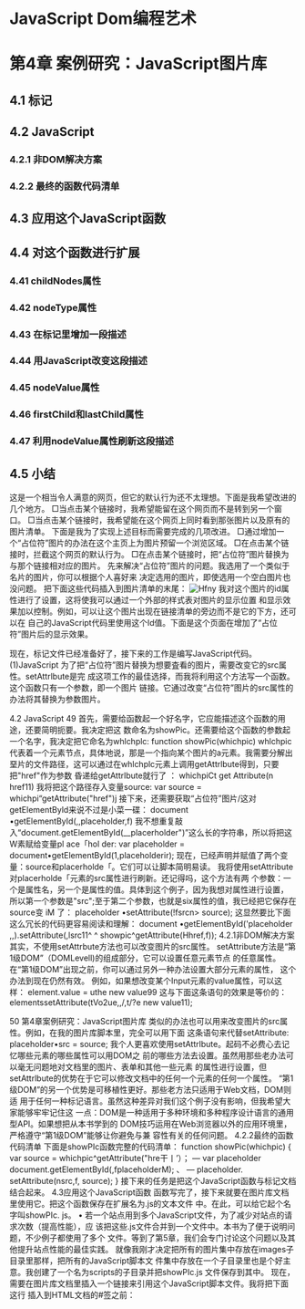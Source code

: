 # JavaScript Dom编程艺术

<h1>第4章 案例研究：JavaScript图片库</h1>
<h2>4.1 标记</h2>
<h2>4.2 JavaScript</h2>
<h3>4.2.1 非DOM解决方案</h3>
<h3>4.2.2 最终的函数代码清单</h3>
<h2>4.3 应用这个JavaScript函数</h2>
<h2>4.4 对这个函数进行扩展</h2>
<h3>4.41 childNodes属性</h3>
<h3>4.42 nodeType属性</h3>
<h3>4.43 在标记里增加一段描述</h3>
<h3>4.44 用JavaScript改变这段描述</h3>
<h3>4.45 nodeValue属性</h3>
<h3>4.46 firstChild和lastChild属性</h3>
<h3>4.47 利用nodeValue属性刷新这段描述</h3>
<h2>4.5 小结</h2>






这是一个相当令人满意的网页，但它的默认行为还不太理想。下面是我希望改进的几个地方。 □当点击某个链接时，我希望能留在这个网页而不是转到另一个窗口。
□当点击某个链接时，我希望能在这个网页上同时看到那张图片以及原有的图片清单。 下面是我为了实现上述目标而需要完成的几项改进。
□通过增加一个“占位符”图片的办法在这个主页上为图片预留一个浏览区域。
□在点击某个链接时，拦截这个网页的默认行为。
□在点击某个链接时，把“占位符”图片替换为与那个链接相对应的图片。
先来解决“占位符”图片的问题。我选用了一个类似于名片的图片，你可以根据个人喜好来 决定选用的图片，即使选用一个空白图片也没问题。
把下面这些代码插入到图片清单的末尾：
<img id=MplaceholderM src=,lifnages/placeholder^gift, alt=Hfny image gallery11 />
我对这个图片的id属性进行了设置，这将使我可以通过一个外部的样式表对图片的显示位置 和显示效果加以控制。例如，可以让这个图片出现在链接清单的旁边而不是它的下方，还可以在 自己的JavaScript代码里使用这个Id值。下面是这个页面在增加了“占位符”图片后的显示效果。



现在，标记文件已经准备好了，接下来的工作是编写JavaScript代码。
(1)JavaScript
为了把“占位符”图片替换为想要査看的图片，需要改变它的src属性。setAttrlbute是完 成这项工作的最佳选择，而我将利用这个方法写一个函数。这个函数只有一个参数，即一个图片 链接。它通过改变“占位符”图片的src属性的办法将其替换为参数图片。

4.2 JavaScript 49
首先，需要给函数起一个好名字，它应能描述这个函数的用途，还要简明扼要。我决定把这 数命名为showPic。还需要给这个函数的参数起一个名字，我决定把它命名为whlchplc:
function showPic(whichpic)
whlchpic代表着一个元素节点，具体地说，那是一个指向某个图片的a元素。我需要分解出 堊片的文件路径，这可以通过在whlchplc元素上调用getAttrlbute得到，只要把"href"作为参数 昏递给getAttrlbute就行了 ：
whichpiCt get Attribute(n href11)
我将把这个路径存入变量source:
var source = whichpi“getAttribute("href")j
接下来，还需要获取“占位符”图片/这对getElementByld来说不过是小菜一碟：
document •getElementById(,,placeholder,f)
我不想重复敲入“document.getElementById(__placerholder")”这么长的字符串，所以将把这 W素赋给变量pl ace「hol der:
var placeholder = document•getElementById(1,placeholderir);
现在，已经声明并赋值了两个变量：source和placerholde「。它们可以让脚本简明易读。
我将使用setAttribute对placerholde「元素的src属性进行刷新。还记得吗，这个方法有两 个参数：一个是属性名，另一个是属性的值。具体到这个例子，因为我想对属性进行设置， 所以第一个参数是"src";至于第二个参数，也就是six属性的值，我已经把它保存在source变 iM 了：
placeholder •setAttribute(!fsrcn> source);
这显然要比下面这么冗长的代码更容易阅读和理解：
document •getElementById('placeholder ,,).setAttribute(,lsrc11^
^ showpic^getAttribute(Hhref,f));
4.2.1非DOM解决方案
其实，不使用setAttrbute方法也可以改变图片的src属性。
setAttribute方法是“第1级DOM”（DOMLevell)的组成部分，它可以设置任意元素节点 的任意属性。在“第1级DOM”出现之前，你可以通过另外一种办法设置大部分元素的属性， 这个办法到现在仍然有效。
例如，如果想改变某个Input元素的value属性，可以这样：
element.value = uthe new value99
这与下面这条语句的效果是等价的：
elementssetAttribute(tVo2ue,,/,t/?e new value11);

50 第4章案例研究：JavaScript图片库
类似的办法也可以用来改变图片的src属性。例如，在我的图片库脚本里，完全可以用下面 这条语句来代替setAttribute:
placeholder•src = source;
我个人更喜欢使用setAttrlbute。起码不必费心去记忆哪些元素的哪些属性可以用DOM之 前的哪些方法去设置。虽然用那些老办法可以毫无问题地对文档里的图片、表单和其他一些元素 的属性进行设置，但setAttrlbute的优势在于它可以修改文档中的任何一个元素的任何一个属性。
“第1级DOM”的另一个优势是可移植性更好。那些老方法只适用于Web文档，DOM则适 用于任何一种标记语言。虽然这种差异对我们这个例子没有影响，但我希望大家能够牢牢记住这 一点：DOM是一种适用于多种环境和多种程序设计语言的通用型API。如果想把从本书学到的 DOM技巧运用在Web浏览器以外的应用环境里，严格遵守“第1级DOM”能够让你避免与兼 容性有关的任何问题。
4.2.2最终的函数代码清单
下面是showPIc函数完整的代码清单：
function showPic(whichpic) {
var source = whichpic^getAttribute("hre干丨’）；	—
var placeholder document.getElementById(,fplaceholderM);	、	—
placeholder. setAttribute(nsrc,f, source);
}
接下来的任务是把这个JavaScript函数与标记文档结合起来。
4.3应用这个JavaScript函数
函数写完了，接下来就要在图片库文档里使用它。把这个函数保存在扩展名为.js的文本文件 中。在此，可以给它起个名字叫showPIc. js。	•
若一个站点用到多个JavaScript文件，为了减少对站点的请求次数（提高性能），应
该把这些.js文件合并到一个文件中。本书为了便于说明问题，不少例子都使用了多个
文件。等到了第5章，我们会专门讨论这个问题以及其他提升站点性能的最佳实践。
就像我刚才决定把所有的图片集中存放在images子目录里那样，把所有的JavaScript脚本文 件集中存放在一个子目录里也是个好主意。我创建了一个名为scripts的子目录并把showPIc.js 文件保存到其中。
现在，需要在图片库文档里插入一个链接来引用这个JavaScript脚本文件。我将把下面这行 插入到HTML文档的</body>#签之前：
<script type^fltext/javascriptH src=Mscripts/showPic^jsffx/script>
这样在图片库文档里就可以使用showPIc函数了。如果到此打住，那么showPIc函数永远也 不会被调用。我们需要给图片列表的链接添加行为，也就是事件处理函数（eventhandler)，才能 达成目标。

事件处理函数
4.3 应用这个JavaScript函数	51.
事件处理函数的作用是，在特定事件发生时调用特定的JavaScript代码。例如，如果想在鼠 赛指针悬停在某个元素上时触发一个动作，就需要使用onmouseover事件处理函数；如果想在鼠 指针离开某个元素时触发一个动作，就需要使用onmouseout事件处理函数。在我的图片库里， 我想在用户点击某个链接时触发一个动作，所以需要使用onclick事件处理函数。
需要注意的是showPIcO函数需要一个参数：一个带有href属性的元素节点参数。当我把 onclick事件处理函数嵌入到一个链接中时，需要把这个链接本身用作showPIc函数的参数。
有个非常简单有效的办法可以做到这一点：使用this关键字。这个关键字在这儿的含义是 A这个对象”。具体到当前的例子，this表示“这个<3>元素节点”：
showPic(this)
综上所述，我将使用onclick事件处理函数来给链接添行为。添加事件处理函数的语法如 下所示：
event = uJavaScript statement(s)u
请注意，JavaScript代码包含在一对引号之间。我们可以把任意数量的JavaScript语句放在这 封引号之间，只要把各条语句用分号隔开即可。
下面这样onclick事件就可以调用showPIc方法了：	、
onclick = nshowPic(this);n
不过，如果仅仅把事件处理函数放到图片列表的一个链接中，我们会遇到一个问题：点击这个 链接时，不仅showPIc函数被调用，链接被点击的默认行为也会被调用。这意味着用户还是会被带 致图片查看窗口，而这是我不希望发生的。我需要阻止这个默认行为被调用。
让我们近距离了解一下事件处理函数的工作机制。在给某个元素添加了事件处理函数后，一 旦事件发生，相应的JavaScript代码就会得到执行。被调用的JavaScript代码可以返回一个值， 这个值将被传递给那个事件处理函数。例如，我们可以给某个链接添加一个onclick事件处理函 数，并让这个处理函数所触发的JavaScript代码返回布尔值true或false。这样一来，当这个链 接被点击时，如果那段JavaScript代码返回的值是true, onclick事件处理函数就认为“这个链接 被点击了”；反之，如果返回的值是false, onclick事件处理函数就认为“这个链接没有被点击”。
可以通过下面这个简单测试去验证这一结论：
<a href二"http://www,example,com" onclick="return false;lf>Click me</a>
当点击这个链接时，因为onclick事件处理函数所触发的JavaScript代码返回给它的值是 t]se，所以这个链接的默认行为没有被触发。
同样道理，如果像下面这样，在onclick事件处理函数所触发的JavaScript代码里增力卩一条 ^ujrn false语句，就可以防止用户被带到目标链接窗口；
onclick = "showPic(this); return false;11
下面是最终完成的oncl 1 ck事件处理函数在图片库HTML文档里的样子：

52 第4章案例研究：JavaScript图片库
<li>
<a href=flimages/fireworks〇#pgM onclicks^showPicCthis);
^ return false;rr title= "A fireworks displaylr>Fireworks</a>
</li>
接下来，我要在图片列表的每个链接上添加这个事件处理函数。这当然有些麻烦，但眼下只
能这么做，我们将在第6章介绍一个避免这种麻烦的办法。下面的标记文档是我一个个手动添加
oncl Ick事件处理函数之后的样子：
<li>
<a href=!limages/fireworks^jpgH onclick="showPic(this);
^ return false;11 title=1!A fireworks displayn>Fireworks</a>
</li>
<li>
<a href=lfimages/coffee*jpg,f onclick="showPic(this);
^ return false;11 title=HA cup of black coffeetf>Coffee</a>
</li>
<li>
<a href=lfimages/rose^jpg11 onclick=HshowPic(this)j return false;11 • title="A red, red rosen>Rose</a>
</li>
<li>
<a href=Mimages/bigben.jpglf onclick=MshowPic(this); return false;"
^ title=MThe famous clock,f>Big Ben</a>
</li>
现在，把这个页面加载到Web浏览器里，你将看到一个能够正常工作的“JavaScript图片库 如图4-3所示，不管点击图片列表里的哪个链接，都能在这个页面里看到相应的图片。



图4-3
4.4对这个函数进行扩展
在一个网页上切换显示不同的图片并不是什么新鲜事。早在W3C推出它们标准化的DOM 和JavaScript语言之前，有着这类效果的网页和脚本就已经出现了，如今更是得到了广泛的流行。 在这种情形下，如果想让自己与众不同，就必须另辟蹊径。有没有想过在同一个网页上切换

4.4对这个函数进行扩展	53
显示不同的文本？利用JavaScript语言和DOM，确实可以做到这一点。
图片库文档里的每个图片链接都有一个title属性。可以把这个属性取出来并让它和相应的 图片一同显示在网页上。title属性的值可以用getAttribute轻而易举地得到：
var text = whichpic.getAttribute(’’title");
光提取title属性的值还不够，我们还需要把它插入到HTML文档中。为完成这一工作，我 書要用到几个新的DOM属性。
□childNodes 属性
在一棵节点树上，chi ldNodes属性可以用来获取任何一个元素的所有子元素，它是一个包含这 个元素全部子元素的数组：
element. childNodes
假设需要把某个文档的body元素的全体子元素检索出来。首先，我们使用getElementsBy- 一agName得到body元素。因为每份文档只有一个body元素，所以它将是getElementsByTagName ibody")方法所返回的数组中的第一个（也是唯一一个）元素：
var body_element = document^getElementsByTagNanie(tlbodyll)[〇];
现在，变量body^lement已经指向了那个文档的body元素。接下来，可以用如下所示的语法 获取body元素的全体子元素：
body_element•childNodes
这显然要比像下面这样写简明得多：
document •getElementsByTagName(lfbodylf)[〇] .childNodes
现在，已经知道如何获取body元素的全体子元素了，接下来看看这些信息的用途。
首先，可以精确地査出bocb(元素一共有多少个子元素。因为childNodes属性返回的是一个 数组，所以用数组的length属性就可以知道它所包含的元素的个数：
body琴element.childNodes•length;
现在把下面这个小函数添加到showPIc. js文件里：
干unction countBodyChildren() {
var body_element = document•getElementsByTagName(l,bodyM)[〇]; alert (body_element^childNodes^length);
} 一
这个简单的小函数将弹出一个alert对话框，显示body元素的子元素的总个数。
我想让这个函数在页面^3载时执行，而这需要使用onload事件处理函数。把下面这条语句添 加到代码段的末尾：
window.onload = countBodyChildren;
这条语句的作用是在页面力卩载时调用countBodyCtrildren函数。
在Web浏览器里刷新gallery.html文件。你会看到一个alert对话框，其显示的内容是body


元素的子元素的总个数。这个数字很可能会让你大吃一惊。
□nodeType 属性
根据gallery.html文件的结构，bocty元素应该只有3个子元素：一个hi元素、一个ul元素 和一个imag元素。可是，countBoctyChlldrenO函数给出来的数字却远大于此，这是因为文档树的 节点类型并非只有元素节点一种。
由chlldNodes属性返回的数组包含所有类型的节点，而不仅仅是元素节点。事实上，文档里
几乎每一样东西都是一个节点，甚至连空格和换行符都会被解释为节点，而它们也全都包含在 chi 1 dNodes属性所返回的数组当中。
因此，countBodyChlldren的返回结果才会这么大。
还好，每一个节点都有nodeType属性。这个属性可以让我们知道自己正在与哪一种节点打交 道，差劲的一点是nodeType的值并不是英文。
用下面的语法获取节点的nodeType属性：
node.nodeType
nodeType的值是一个数字而不是像“element”或“attribute”那样的英文字符串。
为了验证这一点，把countBodyChildren中的alert语句替换为下面这条语句，这样一来，我 们就可以知道body_element元素的nodeType属性了 ：
alert(body_element.nodeType);
在Web浏览器里刷新gallery.html文件，将看到一个显示数字“1”的alert对话框。换句 话说，元素节点的nodeType属性值是1。
nodeType属性总共有12种可取值，但其中仅有3种具有实用价值。
□元素节点的nodeType属性值是1。
□属性节点的nodeType属性值是2。	_
□文本节点的nodeType属性值是3。
这就意味着，可以让函数只对特定类型的节点进行处理。例如，完全可以编写出一个只处理 元素节点的函数。
4.4.3在标记里增加一段描述
为增强我的图片库函数，我决定维护一个文本节点。我想在显示图片时，把这个文本节点 的值替换成目标图片链接的title的值。
首先，需要为目标文本安排显示位置。我在gallei7.html文件里增加一个新的文本段。我把 它安排在<1呵>标签之后，为它设置一个独一无二的Id值，这样就能在JavaScript函数里方便地 引用它：
<p id=HdescriptionM>Choose an imagex/p>
上面这条语句将把<p>元素的Id属性设置为description (描述），这个Id可以让这个元素的









4.4对这个函数进行扩展	55
至途一目了然。如图4-4所示，包含在此元素里的文本现在是“Choose an image.”，你能看到添 詹了新段落。

. . .• *；
♦•瘭_

Snapshots
擎^幽
♦ Um>

r
9	•	凌*	9	“
2	% ^	p k
i > ♦



S •
^ i
my
mage
dbry’
* 4 \ % « • #♦令
Cboo^mim^
图4-4
我想达到的效果是：在某个图片链接被点击时，不仅要把“占位符”图片替换为那个链接的
href属性所指向的图片，还要把这段文本同时替换为那个图片链接的title属性值。为了实现这
—效果，对showPIc函数要做一些改进。
%
4.4.4用JavaScript改变这段描述
I
在图片链接被点击时，为了能动态地用图片的title替换掉图片说明，我需要对showPIc函 数做一些修改。
下面是showPIc函数现在的样子：
function showPic(whichpic) { var source = whichpic*getAttribute(nhref!l); var placeholder = document♦getElementByld卜placeholder"); placeholder.setAttiibute(usrcu}source);
}
首先，我需要在showhcO函数里增加一条语句来获取whlchplc对象的title属性值。我将把 这个值存入text变量。这件事可以轻而易举地利用getAttribute完成：
var text = whichpic.getAttribute(,ftitleH);
接下来，为了能方便地引用Id为description的文本段落，我创建一个新的变量来存放它：
var description = document•getElementById(ildescriptionn);
下面是增加变量之后的样子：


function showPic(whichpic) { var source = whichpiCtgetAttribute(nhrefrf); var placeholder = documentsgetElementById(nplaceholder11); placeholder •setAttribute(llsrcn, source); var text = whichpic*getAttribute(MtitleM); var description = document•getElementById(l,de$criptionTI);
}
下一个任务是实现文本的切换。
nodeValue 属性
如果想改变一个文本节点的值，那就使用DOM提供的nodeValue属性，它用来得到（和设 置）一个节点的值：
node.nodeMalue
但这里有个大家必须注意的细节：在用nodeValue属性获取description对象的值时，得到的 并不是包含在这个段落里的文本。可以用下面这条alert语句来验证这一点：
alert (description•nodeValue);
这个调用将返回一个null值。<p>元素本身的nodeValue属性是一个空值，而你真正需要的是 <P>元素所包含的文本的值。
包含在<P>元素里的文本是另一种节点，它是<P>元素的第一个子节点。因此，你想要得到的 其实是它的第一个子节点的nodeValue属性值。
下面这条alert语句可以显示你想要的内容：
alert(description.childNodes[〇]•nodeValue);
这个调用的返回值才是我们正在寻找的“Choose an image•”。这个值来自chlldNodes数组的 第一个（下标是〇)元素。
firstChild和 lastChild 属性
数组元素ch11dNodes[0]有个更直观易读的同义词。无论何时何地，只要需要访问chlldNodes 数组的第一个元素，都可以把它写成f^stChlld:
firstChild
这种写法与下面的写法完全等价：
node.childNodes[〇]
这不仅更加简短，还更加具有可读性。
D0M还提供了一个与之对应的lastChild属性:
node,lastChild
这代表着chlldNodes数组的最后一个元素。如果不想通过lastCIrnd属性去访问这个节点， 将不得不使用如下所示的语法：
noc/e.childNodes[noc/e*childNodes^length-l]

4.4对这个函数进行扩展	57
与简明易懂的lastChlld相比，这么复杂的语法记号恐怕没人会喜欢。
4A7利用nodeValue属性刷新这段描述
现在，我们回到showPIc函数。我将刷新Id等于description的<p>元素所包含的文本节点的 wxteValue 属性。
具体到这个Id等于description的<p>元素，因为它只有一个子节点，所以选用 description.flrstCIrMd属性和选用descrlptlon• 1 astChlld属性的效果是完全一样的。既然如此， 表决定选用ftrstChlld属性。
可以把alert语句改写为如下所示的样子：
alert(description•干irstChilcLnodeValue);
显示的效果完全一样（都将显示“Choose an image.”消息），但这里的代码显然更容易阅读 和理解。
nodeValue属性的用途并非仅限于此。它不仅可用来检索节点的值，还可以用来设置节点的值，
♦
后一种用途正是我目前最需要的。
还记得刚才在showPIc函数里的text变量吗？当图片库页面上的某个图片链接被点击时， showPIc函数会把这个链接的title属性值传递给text变量。而我现在将用text变量去刷新Id值 等于description的那个<p>元素的第一个子节点的nodeValue属性值，如下所示：
description•firstChild.nodeValue = text;
下面是为了改进showPIcO函数而添加的三条新语句：
var text = whichpic.getAttribute(ntitlef!);
var description = document•getElementById(,fdescription,!);
description•firstChild•nodeValue = text;
如果用日常用语来说，这三条语句的含义依次是：
□当图片库页面上的某个图片链接被点击时，这个链接的title属性值将被提取并保存到 text变量中；
□得到Id是"description"的<p>元素，•并把它保存到变量description里；
□把description对象的第一个子节点的nodeValue属性值设置为变量text的值。
下面是最终的代码清单：
function showPic(whichpic) { var source = whichpic.getAttribute(,fhreff,); var placeholder = document*getElementById(uplaceholder,f); placeholder•setAttribute(nsrc,、source); var text = whichpic^getAttribute(,,titlef!); var description = document• getElementById(rfdescription11); description♦firstChild•nodeValue = text;
>
把改进后的showPIcO函数存入showPIc. js文件，然后在浏览器里刷新gallery.html文档，你
就可以看到这个扩展功能了。现在，点击这个网页上的某个图片链接时，你将看到两种效果：“占 位符”图片被替换为这个链接所指向的一张新图片，同时描述性文字也被替换为这个链接的title



■












58 第4章案例研究：JavaScript图片库
属性值，如图4-5所示。
SGQ
昐 v _
Snapshots
Fi^wpfks
C.niYet'
辱笋聲an
T]© ^ Q
'y^AA	^•M^)
.麵眶麵li
'V 料> fr. ； k<* •* .• * < V.^	< '/Pi>, '
^S^>r*.*<»^/».. ^'.y•.
,i-A/i.y〇^C4
n縱翁m
樹廳
激柯，啤
__
	么抑夕？

々
•«♦♦夕♦么♦
A ied> red me
图4-5
你可以在

http://friendsofed.com/网站上找到图片库脚本文件和标记文档。我在示例中用到的 所有图片也可以在那里找到，但我建议大家找一些自己的图片来测试这个脚本，那样会更有意思。 如果想让这个图片库更美观，可以再给它增加一个像下面这样的样式表：
MHelvetican/,Ariall?, serif
body {
font-family:
color: #333；
background-color: #ccc;
margin: lem 10%;
}
hi {
color: #333；
background-color: transparent;
aN
color: #c6〇;
background-color: transparent; font-weight: bold; text-decoration: none:
ul
padding: 0;
>
li {
float: left; padding: lem; list-style: none
}
img {
display:block; clear:both:




4.4对这个函数进行扩展 59
请把这些CSS代码存人layout.css文件，并把这个文件存放到styles子目录里。然后，在 ^lery.html文档的<head>部分用一个<11nk>标签来引用这个文件，如下所示：
<!D0CTYPE html>
<html lang=l,enlf>
<head>
<meta charset=nutf-8f, />
<title>Image Gallery</title>
<link rel=frstylesheet,r href=Mstyles/layout^cssn media="screen" />
</head>
<body>
<hl>Snapshots</hl>
<ul>	、
<li>
<a href=”images/fireworks〇’pg" title=HA fireworks display11
onclick=”showPic(this); return false;n>Fireworks</a>
</li>
<li>
<a href=Mimages/coffee.jpg11 title=ffA cup of black coffee11
onclick="showPic(this); return false;_’>Co千¥ee</a>
</li>
<li>
<a href=nimages/rose* jpgM title=MA red, red rose11
onclick=nshowPic(this); return false;">Rose</a>
</li>
<li>
<a hre干="images/bigberujpg" title=,fThe famous clock"
^ onclick=ushowPic(this); return 千alse;”>Big Ben</a>
</li>
</ul>
<img id="placeholder" src=Mimages/placeholder.gift? alt="my image gallery” />
<p id="description">Choose an image“/p>
〈script src=uscripts/showPic^jsMx/script>
</body>
</html>
图4-6是图片库的显示效果。



图 4-6




60 第4章案例研究：JavaScript图片库
4.5小结
本章介绍了一个简单的JavaScript应用案例，还介绍了 DOM提供的几个新属性，它们是：
childNodes
nodeType
nodeValue
firstChild
lastChild
本章的学习重点有两个：一是如何利用DOM所提供的方法去编写图片库脚本，二是如何利 用事件处理函数把JavaScript代码与网页集成在一起。
从表面上看，我们的图片库已经大获成功，但它实际上还有许多地方值得改进，而那将是随 后两章里的讨论重点。
下一章将介绍一些javaScript脚本编程方面的最佳实践，你会从中领悟这样一个道理：达成 目标的过程与目标本身同样重要。
第6章我们将把这些最佳编程实践应用到图片库脚本上。
